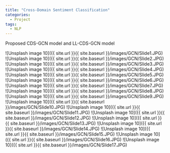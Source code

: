 ```yaml
---
title: "Cross-Domain Sentiment Classification"
categories:
  - Project
tags:
  - NLP
---
```


<p>
Proposed CDS-GCN model and LL-CDS-GCN model 
</p>

[//]: # ()
[//]: # ()
[//]: # (This theme supports **link posts**, made famous by John Gruber. To use, just add `link:https://www.kaggle.com/c/covid19houstondatathon/overview` to the post's YAML front matter and you're done.)

[//]: # ()
[//]: # (> And this is how a quote looks.)


![Unsplash image 10]({{ site.url }}{{ site.baseurl }}/images/GCN/Slide1.JPG)
![Unsplash image 10]({{ site.url }}{{ site.baseurl }}/images/GCN/Slide2.JPG)
![Unsplash image 10]({{ site.url }}{{ site.baseurl }}/images/GCN/Slide3.JPG)
![Unsplash image 10]({{ site.url }}{{ site.baseurl }}/images/GCN/Slide4.JPG)
![Unsplash image 10]({{ site.url }}{{ site.baseurl }}/images/GCN/Slide5.JPG)
![Unsplash image 10]({{ site.url }}{{ site.baseurl }}/images/GCN/Slide6.JPG)
![Unsplash image 10]({{ site.url }}{{ site.baseurl }}/images/GCN/Slide7.JPG)
![Unsplash image 10]({{ site.url }}{{ site.baseurl }}/images/GCN/Slide8.JPG)
![Unsplash image 10]({{ site.url }}{{ site.baseurl }}/images/GCN/Slide9.JPG)
![Unsplash image 10]({{ site.url }}{{ site.baseurl }}/images/GCN/Slide10.JPG)
![Unsplash image 10]({{ site.url }}{{ site.baseurl }}/images/GCN/Slide11.JPG)
![Unsplash image 10]({{ site.url }}{{ site.baseurl }}/images/GCN/Slide12.JPG)
![Unsplash image 10]({{ site.url }}{{ site.baseurl }}/images/GCN/Slide13.JPG)
![Unsplash image 10]({{ site.url }}{{ site.baseurl }}/images/GCN/Slide14.JPG)
![Unsplash image 10]({{ site.url }}{{ site.baseurl }}/images/GCN/Slide15.JPG)
![Unsplash image 10]({{ site.url }}{{ site.baseurl }}/images/GCN/Slide16.JPG)
![Unsplash image 10]({{ site.url }}{{ site.baseurl }}/images/GCN/Slide17.JPG)
